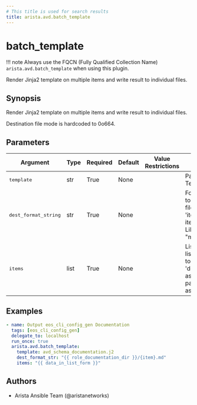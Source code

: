 ```yaml
---
# This title is used for search results
title: arista.avd.batch_template
---
```

<!--
  ~ Copyright (c) 2023-2024 Arista Networks, Inc.
  ~ Use of this source code is governed by the Apache License 2.0
  ~ that can be found in the LICENSE file.
  -->

# batch_template

!!! note
    Always use the FQCN (Fully Qualified Collection Name) `arista.avd.batch_template` when using this plugin.

Render Jinja2 template on multiple items and write result to individual files.

## Synopsis

Render Jinja2 template on multiple items and write result to individual files.

Destination file mode is hardcoded to 0o664.

## Parameters

| Argument | Type | Required | Default | Value Restrictions | Description |
| -------- | ---- | -------- | ------- | ------------------ | ----------- |
| <samp>template</samp> | str | True | None |  | Path to Jinja2 Template file |
| <samp>dest_format_string</samp> | str | True | None |  | Format string used to specify target file for each item. &#39;item&#39; is the current item from &#39;items&#39;. Like &#34;mypath/{item}.md&#34; |
| <samp>items</samp> | list | True | None |  | List of strings. Each list item is passed to &#39;dest_format_string&#39; as &#39;item&#39; and passed to templater as &#39;item&#39; |

## Examples

```yaml
- name: Output eos_cli_config_gen Documentation
  tags: [eos_cli_config_gen]
  delegate_to: localhost
  run_once: true
  arista.avd.batch_template:
    template: avd_schema_documentation.j2
    dest_format_str: "{{ role_documentation_dir }}/{item}.md"
    items: "{{ data_in_list_form }}"
```

## Authors

- Arista Ansible Team (@aristanetworks)

